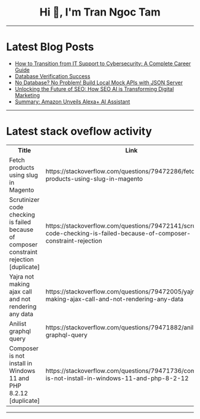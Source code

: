 <h1 align="center">Hi 👋, I'm Tran Ngoc Tam</h1>

---

# Latest Blog Posts 
<!-- BLOG-POST-LIST:START -->
- [How to Transition from IT Support to Cybersecurity: A Complete Career Guide](https://dev.to/dumebii/how-to-transition-from-it-support-to-cybersecurity-a-complete-career-guide-9nk)
- [Database Verification Success](https://dev.to/oreki04/database-verification-success-2j7h)
- [No Database? No Problem! Build Local Mock APIs with JSON Server](https://dev.to/auden/no-database-no-problem-build-local-mock-apis-with-json-server-5gci)
- [Unlocking the Future of SEO: How SEO AI is Transforming Digital Marketing](https://dev.to/juddiy/unlocking-the-future-of-seo-how-seo-ai-is-transforming-digital-marketing-4pg7)
- [Summary: Amazon Unveils Alexa+ AI Assistant](https://dev.to/wearetechi/summary-amazon-unveils-alexa-ai-assistant-3hi6)
<!-- BLOG-POST-LIST:END -->

---

# Latest stack oveflow activity
<table>
  <tr><th>Title</th><th>Link</th></tr>
  <!-- STACKOVERFLOW:START --><tr><td>Fetch products using slug in Magento</td><td>https://stackoverflow.com/questions/79472286/fetch-products-using-slug-in-magento</td></tr><tr><td>Scrutinizer code checking is failed because of composer constraint rejection [duplicate]</td><td>https://stackoverflow.com/questions/79472141/scrutinizer-code-checking-is-failed-because-of-composer-constraint-rejection</td></tr><tr><td>Yajra not making ajax call and not rendering any data</td><td>https://stackoverflow.com/questions/79472005/yajra-not-making-ajax-call-and-not-rendering-any-data</td></tr><tr><td>Anilist graphql query</td><td>https://stackoverflow.com/questions/79471882/anilist-graphql-query</td></tr><tr><td>Composer is not install in Windows 11 and PHP 8.2.12 [duplicate]</td><td>https://stackoverflow.com/questions/79471736/composer-is-not-install-in-windows-11-and-php-8-2-12</td></tr><!-- STACKOVERFLOW:END -->
</table>

---


